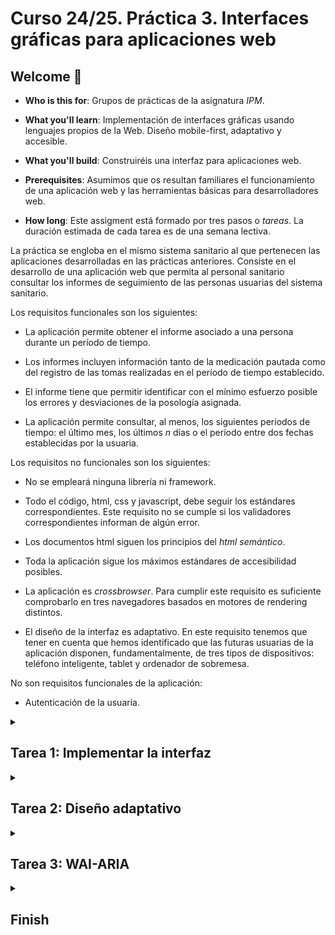 # Curso 24/25. Práctica 3. Interfaces gráficas para aplicaciones web

## Welcome :wave:

- **Who is this for**: Grupos de prácticas de la asignatura _IPM_.

- **What you'll learn**: Implementación de interfaces gráficas usando
  lenguajes propios de la Web. Diseño mobile-first, adaptativo y
  accesible.

- **What you'll build**: Construiréis una interfaz para aplicaciones
  web.

- **Prerequisites**: Asumimos que os resultan familiares el
  funcionamiento de una aplicación web y las herramientas básicas para
  desarrolladores web.

- **How long**: Este assigment está formado por tres pasos o
  _tareas_. La duración estimada de cada tarea es de una semana
  lectiva.


La práctica se engloba en el mismo sistema sanitario al que pertenecen
las aplicaciones desarrolladas en las prácticas anteriores.  Consiste
en el desarrollo de una aplicación web que permita al personal
sanitario consultar los informes de seguimiento de las personas
usuarias del sistema sanitario.

Los requisitos funcionales son los siguientes:

  - La aplicación permite obtener el informe asociado a una persona
    durante un período de tiempo.
	
  - Los informes incluyen información tanto de la medicación pautada
    como del registro de las tomas realizadas en el período de tiempo
    establecido.
	
  - El informe tiene que permitir identificar con el mínimo esfuerzo
    posible los errores y desviaciones de la posología asignada.
	
  - La aplicación permite consultar, al menos, los siguientes períodos
    de tiempo: el último mes, los últimos _n_ días o el período entre
    dos fechas establecidas por la usuaria.

Los requisitos no funcionales son los siguientes:

  - No se empleará ninguna librería ni framework.
  
  - Todo el código, html, css y javascript, debe seguir los estándares
    correspondientes. Este requisito no se cumple si los validadores
    correspondientes informan de algún error.
	
  - Los documentos html siguen los principios del _html semántico_.
  
  - Toda la aplicación sigue los máximos estándares de accesibilidad
    posibles.
	
  - La aplicación es _crossbrowser_. Para cumplir este requisito es
    suficiente comprobarlo en tres navegadores basados en motores de
    rendering distintos.
	
  - El diseño de la interfaz es adaptativo. En este requisito tenemos
    que tener en cuenta que hemos identificado que las futuras
    usuarias de la aplicación disponen, fundamentalmente, de tres
    tipos de dispositivos: teléfono inteligente, tablet y ordenador de
    sobremesa.

No son requisitos funcionales de la aplicación:

  - Autenticación de la usuaria.

	

<details id=1>
<summary><h2>Tarea 1: Implementar la interfaz</h2></summary>

En este ejercicio implementaras únicamente la parte correspondiente a
la interfaz. No debes implementar ningún tipo de funcionalidad de la
aplicación. Los datos mostrados en el informe son estáticos y forman
parte del documento.

### :wrench: Esta tarea tiene las siguientes partes:

  1. Identifica y documenta los casos de uso necesarios para cubrir
     los requisitos de la aplicación. Añade al repositorio un fichero
     _PDF_ con el nombre `casos-de-uso.pdf` donde se recopilen los
     casos de uso identificados.
  
  2. Diseña la interfaz de la aplicación siguiendo estas pautas:

	 - La interfaz tiene que cubrir los casos de uso planteados en la
       descripción de la práctica.

     - El diseño tiene que estar dirigido únicamente a dispositivos
       móviles, en concreto a _smartphones_.

     - El diseño tiene que involucrar un único documento o página
       web.

  3. Añade al repositorio un fichero _PDF_ con el nombre
     `diseño-iu.pdf` donde se muestre el diseño que vas a implementar.

  4. Implementa el diseño empleando los lenguajes _html5_ y _css3_
     siguiendo las pautas del W3C:
	 
       - Usa html semántico.
	 
       - Separa el contenido (html5) de la presentación (css3).
	 
	   - La implementación debe seguir las normas de accesibilidad [WCAG
         2](https://www.w3.org/WAI/standards-guidelines/wcag/).

     Recuerda que no debes usar ninguna librería o framework CSS.
	   

### :books: Objetivos de aprendizaje:

  - Diseño _mobile-first_.
  
  - Uso de estándares web.
  
  - HTML semántico.
  
  - Accesibilidad web.
  
</details>


<details id=2>
<summary><h2>Tarea 2: Diseño adaptativo</h2></summary>

En esta tarea tienes que asegurarte de cumplir el requisito no
funcional _crossbrowser_: todas las características de los lenguajes
html5 y css3 que emplees hasta el final de la práctica están
disponibles en, al menos, tres navegadores basados en motores de
rendering distintos y en alguna versión anterior al comienzo del curso
académico actual.

### :wrench: Esta tarea tiene las siguientes partes:

  1. Extiende el diseño de la interfaz de manera que pueda mejorar
     paulatinamente adaptándose a la configuración del navegador web.
	 
	 Considera, al menos, los casos base típicos: _smartphone_,
     _tablet_, _desktop_.
	 
  2. Modifica la implementación de la tarea anterior de manera que la
     interfaz adapte el diseño a la configuración del navegador según
     el diseño elegido.
	 
	 La implementación debe seguir las mismas pautas del ejercicio
     anterior.
	 
  3. Comprueba que efectivamente todas las características de los
     lenguajes html y css cumplen el requisito _crossbrowser_ que
     hemos definido.
	 
	 
### :books: Objetivos de aprendizaje:

  - _Responsive design_.
  
  - Compatibilidad _cross-browser_.
  
</details>



<details id=3>
<summary><h2>Tarea 3: WAI-ARIA</h2></summary>

### :wrench: Esta tarea tiene las siguientes partes:

En esta tarea tienes que asegurarte de que tu implementación se 
ajuste a las normas de accesibilidad en aplicaciones Web
[WAI-ARIA](https://www.w3.org/WAI/standards-guidelines/aria/).
	 
  1. Para determinar las necesidades de la implementación ten en
     cuenta la lista de casos de uso. Antes de implementar ninguna
     funcionalidad, documenta las actualizaciones y cambios de estado
     por los que transita la interfaz y las reglas del WAI-ARIA
     pertinentes.
	 
  2. Implementa los casos de uso siguiendo los resultados del paso
     anterior.
	 
	 Para este paso no puedes utilizar ninguna librería de javascript,
     sólo _vanilla javascript_.
	 
	 
### :books: Objetivos de aprendizaje:

  - Accesibilidad en aplicaciones web.
  
  - Javascript y HTML dinámico.

</details>


<details id=X>
<summary><h2>Finish</h2></summary>

_Congratulations friend, you've completed this assignment!_

Una vez terminada la práctica no olvidéis revisar el contenido del
repositorio en Github y comprobar su correcto funcionamiento antes de
realizar la defensa.

</details>

